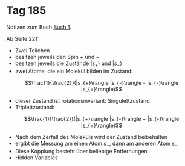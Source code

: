 # Tag 185

Notizen zum Buch [Buch 1](../Buch1.md).

Ab Seite 221:
* Zwei Teilchen
* besitzen jeweils den Spin $+$ und $-$
* besitzen jeweils die Zustände $|s_{+}\rangle$ und $|s_{-}\rangle$
* zwei Atome, die ein Molekül bilden im Zustand:
```math
\frac{1}{\frac{2}}(|s_{+}\rangle |s_{-}\rangle - |s_{-}\rangle |s_{+}\rangle)
```
* dieser Zustand ist rotationsinvariant: Singulettzustand
* Triplettzustand:
```math
\frac{1}{\frac{2}}(|s_{+}\rangle |s_{-}\rangle + |s_{-}\rangle |s_{+}\rangle)
```
* Nach dem Zerfall des Moleküls wird der Zustand beibehalten
* ergibt die Messung am einen Atom $s_{+}$, dann am anderen Atom $s_{-}$
* Diese Kopplung besteht über beliebige Entfernungen
* Hidden Variables
